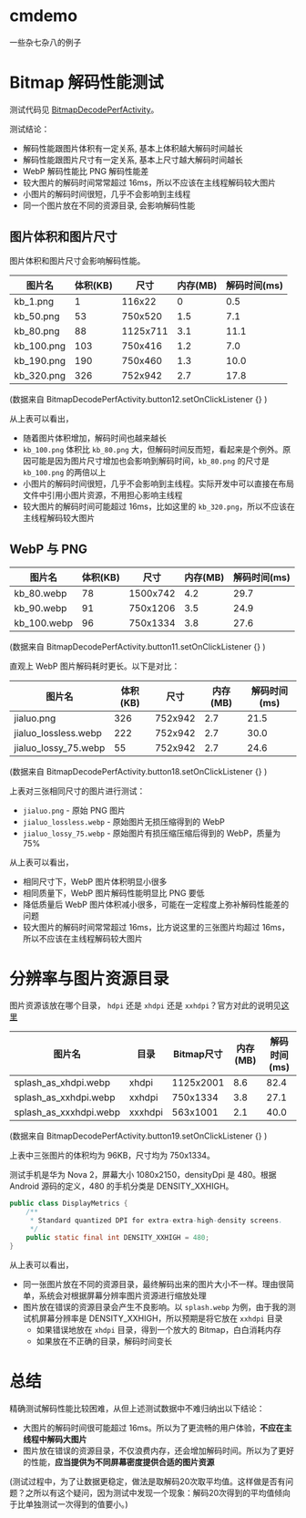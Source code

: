 # cmdemo
一些杂七杂八的例子

# Bitmap 解码性能测试

测试代码见 [BitmapDecodePerfActivity](https://github.com/410063005/cmdemo/blob/master/app/src/main/java/com/sunmoonblog/cmdemo/bitmap/BitmapDecodePerfActivity.kt)。

测试结论：

+ 解码性能跟图片体积有一定关系, 基本上体积越大解码时间越长
+ 解码性能跟图片尺寸有一定关系, 基本上尺寸越大解码时间越长
+ WebP 解码性能比 PNG 解码性能差
+ 较大图片的解码时间常常超过 16ms，所以不应该在主线程解码较大图片
+ 小图片的解码时间很短，几乎不会影响到主线程
+ 同一个图片放在不同的资源目录, 会影响解码性能

## 图片体积和图片尺寸

图片体积和图片尺寸会影响解码性能。

|图片名      |体积(KB)|尺寸     |内存(MB)|解码时间(ms)|
|-----------|-------|--------|-------|-----------|
|kb_1.png   |1      |116x22  |0      |0.5        |
|kb_50.png  |53     |750x520 |1.5    |7.1        |
|kb_80.png  |88     |1125x711|3.1    |11.1       |
|kb_100.png |103    |750x416 |1.2    |7.0        |
|kb_190.png |190    |750x460 |1.3    |10.0       |
|kb_320.png |326    |752x942 |2.7    |17.8       |

(数据来自 BitmapDecodePerfActivity.button12.setOnClickListener {} )

从上表可以看出，

+ 随着图片体积增加，解码时间也越来越长
+ `kb_100.png` 体积比 `kb_80.png` 大，但解码时间反而短，看起来是个例外。原因可能是因为图片尺寸增加也会影响到解码时间，`kb_80.png` 的尺寸是 `kb_100.png` 的两倍以上
+ 小图片的解码时间很短，几乎不会影响到主线程。实际开发中可以直接在布局文件中引用小图片资源，不用担心影响主线程
+ 较大图片的解码时间可能超过 16ms，比如这里的 `kb_320.png`，所以不应该在主线程解码较大图片

## WebP 与 PNG

|图片名      |体积(KB)|尺寸     |内存(MB)|解码时间(ms)|
|-----------|-------|--------|-------|-----------|
|kb_80.webp |78     |1500x742|4.2    |29.7       |
|kb_90.webp |91     |750x1206|3.5    |24.9       |
|kb_100.webp|96     |750x1334|3.8    |27.6       |

(数据来自 BitmapDecodePerfActivity.button11.setOnClickListener {} )

直观上 WebP 图片解码耗时更长。以下是对比：

|图片名                |体积(KB)|尺寸      |内存(MB)|解码时间(ms)|
|---------------------|-------|---------|-------|-----------|
|jialuo.png           |326    |752x942  |2.7    |21.5       |
|jialuo_lossless.webp |222    |752x942  |2.7    |30.0       |
|jialuo_lossy_75.webp |55     |752x942  |2.7    |24.6       |

(数据来自 BitmapDecodePerfActivity.button18.setOnClickListener {} )

上表对三张相同尺寸的图片进行测试：

+ `jialuo.png` - 原始 PNG 图片
+ `jialuo_lossless.webp` - 原始图片无损压缩得到的 WebP
+ `jialuo_lossy_75.webp` - 原始图片有损压缩压缩后得到的 WebP，质量为75%

从上表可以看出，

+ 相同尺寸下，WebP 图片体积明显小很多
+ 相同质量下，WebP 图片解码性能明显比 PNG 要低
+ 降低质量后 WebP 图片体积减小很多，可能在一定程度上弥补解码性能差的问题
+ 较大图片的解码时间常常超过 16ms，比方说这里的三张图片均超过 16ms，所以不应该在主线程解码较大图片

# 分辨率与图片资源目录
图片资源该放在哪个目录， `hdpi` 还是 `xhdpi` 还是 `xxhdpi`？官方对此的说明见[这里](https://developer.android.com/training/multiscreen/screendensities#TaskProvideAltBmp)

|图片名                  |目录    |Bitmap尺寸|内存(MB)|解码时间(ms)|
|-----------------------|-------|---------|-------|-----------|
|splash_as_xhdpi.webp   |xhdpi  |1125x2001|8.6    |82.4      |
|splash_as_xxhdpi.webp  |xxhdpi |750x1334 |3.8    |27.1      |
|splash_as_xxxhdpi.webp |xxxhdpi|563x1001 |2.1    |40.0      |

(数据来自 BitmapDecodePerfActivity.button19.setOnClickListener {} )

上表中三张图片的体积均为 96KB，尺寸均为 750x1334。

测试手机是华为 Nova 2，屏幕大小 1080x2150，densityDpi 是 480。根据 Android 源码的定义，480 的手机分类是 DENSITY_XXHIGH。

```java
public class DisplayMetrics {
    /**
     * Standard quantized DPI for extra-extra-high-density screens.
     */
    public static final int DENSITY_XXHIGH = 480;
}
```

从上表可以看出，

+ 同一张图片放在不同的资源目录，最终解码出来的图片大小不一样。理由很简单，系统会对根据屏幕分辨率图片资源进行缩放处理
+ 图片放在错误的资源目录会产生不良影响。以 `splash.webp` 为例，由于我的测试机屏幕分辨率是 DENSITY_XXHIGH，所以预期是将它放在 `xxhdpi` 目录
  + 如果错误地放在 `xhdpi` 目录，得到一个放大的 Bitmap，白白消耗内存
  + 如果放在不正确的目录，解码时间变长

# 总结
精确测试解码性能比较困难，从但上述测试数据中不难归纳出以下结论：

+ 大图片的解码时间很可能超过 16ms。所以为了更流畅的用户体验，**不应在主线程中解码大图片**
+ 图片放在错误的资源目录，不仅浪费内存，还会增加解码时间。所以为了更好的性能，**应当提供为不同屏幕密度提供合适的图片资源**

(测试过程中，为了让数据更稳定，做法是取解码20次取平均值。这样做是否有问题？之所以有这个疑问，因为测试中发现一个现象：解码20次得到的平均值倾向于比单独测试一次得到的值要小。)